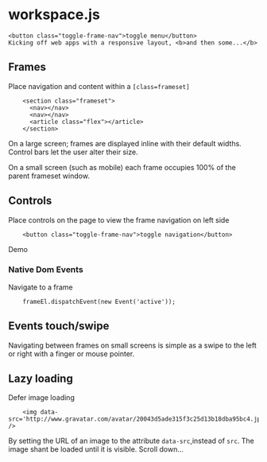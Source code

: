 



# workspace.js

	<button class="toggle-frame-nav">toggle menu</button>
	Kicking off web apps with a responsive layout, <b>and then some...</b>






## Frames
Place navigation and content within a `[class=frameset]`


```text/html
	<section class="frameset">
	  <nav></nav>
	  <nav></nav>
	  <article class="flex"></article>
	</section>
```

On a large screen; frames are displayed inline with their default widths. Control bars let the user alter their size.

On a small screen (such as mobile) each frame occupies 100% of the parent frameset window.




## Controls

Place controls on the page to view the frame navigation on left side

```text/html
	<button class="toggle-frame-nav">toggle navigation</button>
```

Demo

### Native Dom Events
Navigate to a frame
```
	frameEl.dispatchEvent(new Event('active'));
```



## Events touch/swipe
Navigating between frames on small screens is simple as a swipe to the left or right with a finger or mouse pointer.



## Lazy loading
Defer image loading

```text/html
	<img data-src='http://www.gravatar.com/avatar/20043d5ade315f3c25d13b18dba95bc4.jpg' />
```

By setting the URL of an image to the attribute `data-src`,instead of `src`. The image shant be loaded until it is visible. Scroll down...





